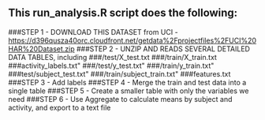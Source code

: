 ## This run_analysis.R script does the following:
###STEP 1 - DOWNLOAD THIS DATASET from UCI - https://d396qusza40orc.cloudfront.net/getdata%2Fprojectfiles%2FUCI%20HAR%20Dataset.zip
###STEP 2 - UNZIP AND READS SEVERAL DETAILED DATA TABLES, including
	###/test/X_test.txt
	###/train/X_train.txt
	###activity_labels.txt"
	###/test/y_test.txt"
	###/train/y_train.txt"
	###test/subject_test.txt"
	###/train/subject_train.txt"
	###features.txt
###STEP 3 - Add labels 
###STEP 4 - Merge the train and test data into a single table
###STEP 5 - Create a smaller table with only the variables we need
###STEP 6 - Use Aggregate to calculate means by subject and activity, and export to a text file

